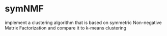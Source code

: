 # symNMF
implement a clustering algorithm that is based on symmetric Non-negative Matrix Factorization and compare it to k-means clustering

